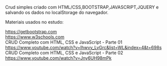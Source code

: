 Crud simples criado com HTML/CSS,BOOTSTRAP,JAVASCRIPT,JQUERY e salvando os dados no localStorage do navegador.

Materiais usados no estudo:

https://getbootstrap.com
<br>
https://www.w3schools.com
<br>
CRUD Completo com HTML, CSS e JavaScript - Parte 01
<br>
https://www.youtube.com/watch?v=Ihwvv_LvGrc&list=WL&index=4&t=698s
<br>
CRUD Completo com HTML, CSS e JavaScript - Parte 02
<br>
https://www.youtube.com/watch?v=Jny6UH98mPk
<br>
